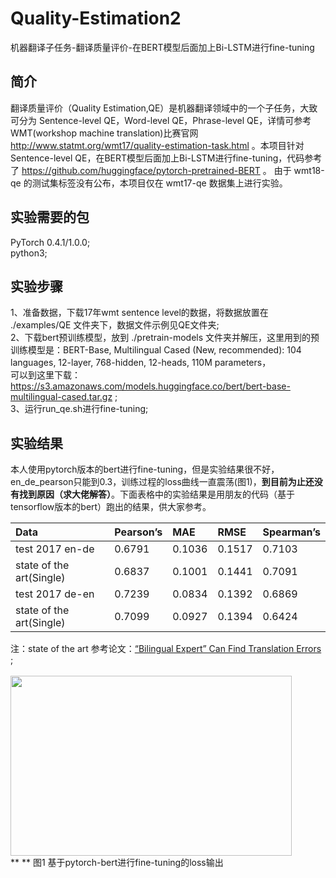 # Quality-Estimation2
机器翻译子任务-翻译质量评价-在BERT模型后面加上Bi-LSTM进行fine-tuning<br>

## 简介
翻译质量评价（Quality Estimation,QE）是机器翻译领域中的一个子任务，大致可分为 Sentence-level QE，Word-level QE，Phrase-level QE，详情可参考WMT(workshop machine translation)比赛官网 http://www.statmt.org/wmt17/quality-estimation-task.html 。本项目针对 Sentence-level QE，在BERT模型后面加上Bi-LSTM进行fine-tuning，代码参考了 https://github.com/huggingface/pytorch-pretrained-BERT 。 由于 wmt18-qe 的测试集标签没有公布，本项目仅在 wmt17-qe 数据集上进行实验。

## 实验需要的包
PyTorch 0.4.1/1.0.0;<br>
python3;

## 实验步骤
1、准备数据，下载17年wmt sentence level的数据，将数据放置在 ./examples/QE 文件夹下，数据文件示例见QE文件夹;<br>
2、下载bert预训练模型，放到 ./pretrain-models 文件夹并解压，这里用到的预训练模型是：BERT-Base, Multilingual Cased (New, recommended): 104 languages, 12-layer, 768-hidden, 12-heads, 110M parameters，<br>
可以到这里下载：https://s3.amazonaws.com/models.huggingface.co/bert/bert-base-multilingual-cased.tar.gz ;<br>
3、运行run_qe.sh进行fine-tuning;<br>

## 实验结果
本人使用pytorch版本的bert进行fine-tuning，但是实验结果很不好，en_de_pearson只能到0.3，训练过程的loss曲线一直震荡(图1)，**到目前为止还没有找到原因（求大佬解答）**。下面表格中的实验结果是用朋友的代码（基于tensorflow版本的bert）跑出的结果，供大家参考。

|Data|Pearson’s|MAE|RMSE|Spearman’s|
|:---|:---|:---|:---|:---|
|test 2017 en-de|0.6791|0.1036|0.1517|0.7103|
|state of the art(Single)|0.6837|0.1001|0.1441|0.7091|
|test 2017 de-en| 0.7239|0.0834|0.1392|0.6869|
|state of the art(Single)|0.7099|0.0927|0.1394|0.6424|

注：state of the art 参考论文：[“Bilingual Expert” Can Find Translation Errors](https://arxiv.org/pdf/1807.09433.pdf) ;<br>
<br>
<img src="https://github.com/xlniu/Quality-Estimation2/blob/master/pretrain-models/loss.png" width="450" height="288" /> <br>
** **  图1 基于pytorch-bert进行fine-tuning的loss输出
